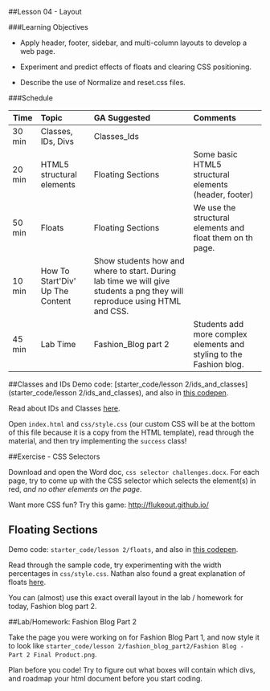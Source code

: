 ##Lesson 04 - Layout


###Learning Objectives

*	Apply header, footer, sidebar, and multi-column layouts to develop a web page.

*	Experiment and predict effects of floats and clearing CSS positioning.

*	Describe the use of Normalize and reset.css files.


###Schedule


| Time        | Topic| GA Suggested| Comments |
| ------------- |:-------------|:-------------------|:----------------|
| 30 min| Classes, IDs, Divs| Classes_Ids| |
| 20 min |HTML5 structural elements | Floating Sections | Some basic HTML5 structural elements (header, footer)|
| 50 min | Floats| Floating Sections | We use the structural elements and float them on th page. |
| 10 min | How To Start'Div' Up The Content | Show students how and where to start. During lab time we will give students a png they will reproduce using HTML and CSS. |
| 45 min | Lab Time | Fashion_Blog part 2 | Students add more complex elements and styling to the Fashion blog.|


##Classes and IDs
Demo code: [starter_code/lesson 2/ids_and_classes](starter_code/lesson 2/ids_and_classes), and also in
[this codepen](http://codepen.io/nevan/pen/JnfEd).

Read about IDs and Classes [here](http://css-tricks.com/the-difference-between-id-and-class/).

Open `index.html` and `css/style.css` (our custom CSS will be at the bottom of this file because it is a copy from the HTML template), read through the material, and then try implementing the `success` class!


##Exercise - CSS Selectors

Download and open the Word doc, `css selector challenges.docx`. For each page, try to come up with the CSS selector which selects the element(s) in red, *and no other elements on the page*.

Want more CSS fun? Try this game: http://flukeout.github.io/


## Floating Sections
Demo code: `starter_code/lesson 2/floats`, and also in
[this codepen](http://codepen.io/nevan/pen/nHIEo).

Read through the sample code, try experimenting with the width percentages in `css/style.css`. Nathan also found a great explanation of floats [here](http://alistapart.com/article/css-floats-101). 

You can (almost) use this exact overall layout in the lab / homework for today, Fashion blog part 2.


##Lab/Homework: Fashion Blog Part 2

Take the page you were working on for Fashion Blog Part 1, and now style it to look like `starter_code/lesson 2/fashion_blog_part2/Fashion Blog - Part 2 Final Product.png`.

Plan before you code! Try to figure out what boxes will contain which divs, and roadmap your html document before you start coding.